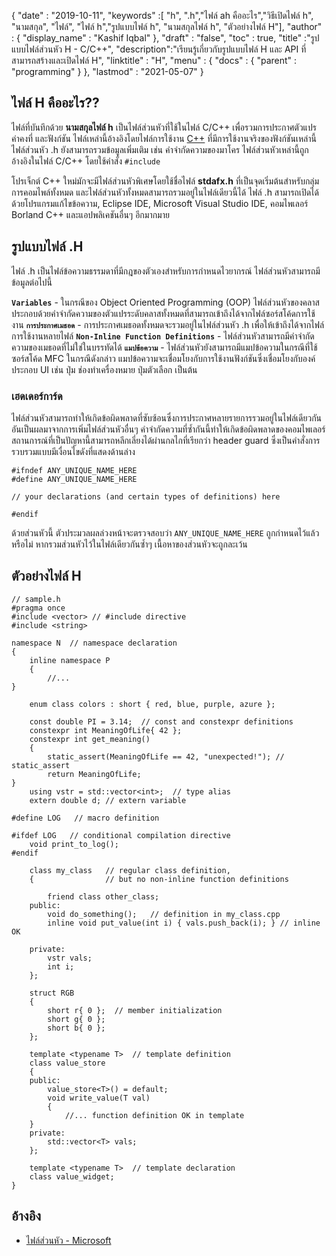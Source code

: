 {
  "date" : "2019-10-11",
  "keywords" :[ "h", ".h","ไฟล์ ah คืออะไร","วิธีเปิดไฟล์ h", "นามสกุล", "ไฟล์", "ไฟล์ h","รูปแบบไฟล์ h", "นามสกุลไฟล์ h", "ตัวอย่างไฟล์ H"],
  "author" : {
    "display_name" : "Kashif Iqbal"
},
  "draft" : "false",
  "toc" : true,
  "title" :"รูปแบบไฟล์ส่วนหัว H - C/C++",
  "description":"เรียนรู้เกี่ยวกับรูปแบบไฟล์ H และ API ที่สามารถสร้างและเปิดไฟล์ H",
  "linktitle" : "H",
  "menu" : {
    "docs" : {
      "parent" : "programming"
}
},
  "lastmod" : "2021-05-07"
}

## ไฟล์ H คืออะไร??

ไฟล์ที่บันทึกด้วย **นามสกุลไฟล์ h** เป็นไฟล์ส่วนหัวที่ใช้ในไฟล์ C/C++ เพื่อรวมการประกาศตัวแปร ค่าคงที่ และฟังก์ชัน ไฟล์เหล่านี้อ้างอิงโดยไฟล์การใช้งาน [C++](/th/programming/cpp/) ที่มีการใช้งานจริงของฟังก์ชันเหล่านี้ ไฟล์ส่วนหัว .h ยังสามารถรวมข้อมูลเพิ่มเติม เช่น คำจำกัดความของมาโคร ไฟล์ส่วนหัวเหล่านี้ถูกอ้างอิงในไฟล์ C/C++ โดยใช้คำสั่ง `#include`

โปรเจ็กต์ C++ ใหม่มักจะมีไฟล์ส่วนหัวพิเศษโดยใช้ชื่อไฟล์ **stdafx.h** ที่เป็นจุดเริ่มต้นสำหรับกลุ่มการคอมไพล์ทั้งหมด และไฟล์ส่วนหัวทั้งหมดสามารถรวมอยู่ในไฟล์เดียวนี้ได้ ไฟล์ .h สามารถเปิดได้ด้วยโปรแกรมแก้ไขข้อความ, Eclipse IDE, Microsoft Visual Studio IDE, คอมไพเลอร์ Borland C++ และแอปพลิเคชันอื่นๆ อีกมากมาย

## รูปแบบไฟล์ .H

ไฟล์ .h เป็นไฟล์ข้อความธรรมดาที่มีกฎของตัวเองสำหรับการกำหนดไวยากรณ์ ไฟล์ส่วนหัวสามารถมีข้อมูลต่อไปนี้

**`Variables`** - ในกรณีของ Object Oriented Programming (OOP) ไฟล์ส่วนหัวของคลาสประกอบด้วยคำจำกัดความของตัวแปรระดับคลาสทั้งหมดที่สามารถเข้าถึงได้จากไฟล์ซอร์สโค้ดการใช้งาน
**`การประกาศเมธอด`** - การประกาศเมธอดทั้งหมดจะรวมอยู่ในไฟล์ส่วนหัว .h เพื่อให้เข้าถึงได้จากไฟล์การใช้งานหลายไฟล์
**`Non-Inline Function Definitions`** - ไฟล์ส่วนหัวสามารถมีคำจำกัดความของเมธอดที่ไม่ใช่ในบรรทัดได้
**`แมปข้อความ`** - ไฟล์ส่วนหัวยังสามารถมีแมปข้อความในกรณีที่ใช้ซอร์สโค้ด MFC ในกรณีดังกล่าว แมปข้อความจะเชื่อมโยงกับการใช้งานฟังก์ชันซึ่งเชื่อมโยงกับองค์ประกอบ UI เช่น ปุ่ม ช่องทำเครื่องหมาย ปุ่มตัวเลือก เป็นต้น


### เฮดเดอร์การ์ด

ไฟล์ส่วนหัวสามารถทำให้เกิดข้อผิดพลาดที่ซับซ้อนซึ่งการประกาศหลายรายการรวมอยู่ในไฟล์เดียวกันอันเป็นผลมาจากการเพิ่มไฟล์ส่วนหัวอื่นๆ คำจำกัดความที่ซ้ำกันนี้ทำให้เกิดข้อผิดพลาดของคอมไพเลอร์ สถานการณ์ที่เป็นปัญหานี้สามารถหลีกเลี่ยงได้ผ่านกลไกที่เรียกว่า header guard ซึ่งเป็นคำสั่งการรวบรวมแบบมีเงื่อนไขดังที่แสดงด้านล่าง

```
#ifndef ANY_UNIQUE_NAME_HERE
#define ANY_UNIQUE_NAME_HERE

// your declarations (and certain types of definitions) here

#endif
```
ด้วยส่วนหัวนี้ ตัวประมวลผลล่วงหน้าจะตรวจสอบว่า `ANY_UNIQUE_NAME_HERE` ถูกกำหนดไว้แล้วหรือไม่ หากรวมส่วนหัวไว้ในไฟล์เดียวกันซ้ำๆ เนื้อหาของส่วนหัวจะถูกละเว้น

## ตัวอย่างไฟล์ H

```
// sample.h
#pragma once
#include <vector> // #include directive
#include <string>

namespace N  // namespace declaration
{
    inline namespace P
    {
        //...
}

    enum class colors : short { red, blue, purple, azure };

    const double PI = 3.14;  // const and constexpr definitions
    constexpr int MeaningOfLife{ 42 };
    constexpr int get_meaning()
    {
        static_assert(MeaningOfLife == 42, "unexpected!"); // static_assert
        return MeaningOfLife;
}
    using vstr = std::vector<int>;  // type alias
    extern double d; // extern variable

#define LOG   // macro definition

#ifdef LOG   // conditional compilation directive
    void print_to_log();
#endif

    class my_class   // regular class definition,
    {                // but no non-inline function definitions

        friend class other_class;
    public:
        void do_something();   // definition in my_class.cpp
        inline void put_value(int i) { vals.push_back(i); } // inline OK

    private:
        vstr vals;
        int i;
    };

    struct RGB
    {
        short r{ 0 };  // member initialization
        short g{ 0 };
        short b{ 0 };
    };

    template <typename T>  // template definition
    class value_store
    {
    public:
        value_store<T>() = default;
        void write_value(T val)
        {
            //... function definition OK in template
    }
    private:
        std::vector<T> vals;
    };

    template <typename T>  // template declaration
    class value_widget;
}
```

## อ้างอิง

* [ไฟล์ส่วนหัว - Microsoft](https://learn.microsoft.com/en-us/cpp/cpp/header-files-cpp?view=msvc-160)

